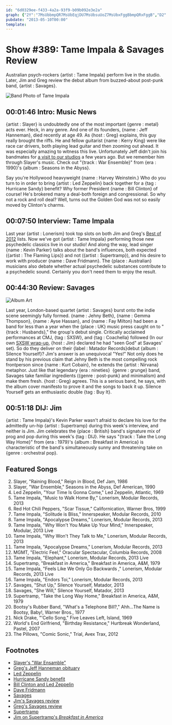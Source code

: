 ```yaml
---
id: "6d0329ee-f433-4a2a-93f9-b09b092e3e2a"
graph: {"2Y":"7MsUbbmpQR7MsUbEqjDU7MsUbsuUoZ7MsUbxFggBbmpQRxFggB","D2":"82IKkmcoQ7XJcCBmcoQ7IR4BMXJcCBP6sZ2XJcCBIR4BMmcoQ7","226":"BBaVHnS2m4QCsnAnS2m41p46QnS2m4ChAFtnS2m4BF16EnS2m4WWClmnS2m4BCkeZnS2m4BBaVHQCsnAFjmkRGqFBi97qipX6cfdBBaVHvTS1A97qipBBaVHBgMWDue6j5KTrjyue6j5g8cEOue6j5BgMWDg8cEOKTrjyg8cEOBgMWDKTrjy97qipBHm1G","2DI":"X9RBydly4k10BIBX9RByQjXGbdly4k"}
pubdate: "2013-05-10T00:00"
template: 
---
```






# Show #389: Tame Impala & Savages Review

Australian psych-rockers {artist : Tame Impala} perform live in the studio. Later, Jim and Greg review the debut album from buzzed-about post-punk band, {artist : Savages}.

![Band Photo of Tame Impala](https://static.soundopinions.org/images/2013/tameimpala.jpg)



## 00:01:46 Intro: Music News

{artist : Slayer} is undoubtedly one of the most important {genre : metal} acts ever. Heck, in any genre. And one of its founders, {name : Jeff Hanneman}, died recently at age 49. As {host : Greg} explains, this guy really brought the riffs. He and fellow guitarist {name : Kerry King} were like race car drivers, both playing lead guitar and then zooming out ahead. It was especially amazing to witness this live. Unfortunately Jeff didn't join his bandmates for [a visit to our studios](show/250) a few years ago. But we remember him through Slayer's music. Check out "{track : War Ensemble}" from {era : 1990}'s {album : Seasons in the Abyss}.

Say you're Hollywood heavyweight {name : Harvey Weinstein.} Who do you turn to in order to bring {artist : Led Zeppelin} back together for a {tag : Hurricane Sandy} benefit? Why former President {name : Bill Clinton} of course! He's brokered many a deal-both foreign and congressional. So why not a rock and roll deal? Well, turns out the Golden God was not so easily moved by Clinton's charms.



## 00:07:50 Interview: Tame Impala

Last year {artist : Lonerism} took top slots on both Jim and Greg's [Best of 2012](/show/367/) lists. Now we've got {artist : Tame Impala} performing those new psychedelic classics live in our studio! And along the way, lead singer {name : Kevin Parker} talks about the band's influences, both expected ({artist : The Flaming Lips}) and not ({artist : Supertramp}), and his desire to work with producer {name : Dave Fridmann}. The {place : Australian} musicians also debate whether actual psychedelic substances contribute to a psychedelic sound. Certainly you don't need them to enjoy the result.



## 00:44:30 Review: Savages

![Album Art](https://static.soundopinions.org/assets/389/2260.jpg "https://itunes.apple.com/us/album/silence-yourself/id614945667?uo=4")

Last year, London-based quartet {artist : Savages} burst onto the indie scene seemingly fully formed. {name : Jehny Beth}, {name : Gemma Thompson}, {name : Ayse Hassan}, and {name : Fay Milton} had been a band for less than a year when the {place : UK} music press caught on to "{track : Husbands}," the group's debut single. Critically acclaimed performances at CMJ, {tag : SXSW}, and {tag : Coachella} followed (In our own [SXSW wrap-up](show/382), {host : Jim} declared he had "seen God" at Savages' set). So do they deliver on their {label : Matador Records}debut {album : Silence Yourself}? Jim's answer is an unequivocal "Yes!" Not only does he stand by his previous claim that Jehny Beth is the most compelling rock frontperson since {name : Kurt Cobain}, he extends the {artist : Nirvana} metaphor. Just like that legendary {era : nineties}  {genre : grunge} band, Savages take familiar ingredients ({genre : post-punk} and minimalism) and make them fresh. {host : Greg} agrees. This is a serious band, he says, with the album cover manifesto to prove it and the songs to back it up. Silence Yourself gets an enthusiastic double {tag : Buy It}.



## 00:51:18 DIJ: Jim

{artist : Tame Impala}'s Kevin Parker wasn't afraid to declare his love for the admittedly un-hip {artist : Supertramp} during this week's interview, and neither is Jim. Jim celebrates the {place : British} band's signature mix of prog and pop during this week's {tag : DIJ}. He says "{track : Take the Long Way Home}" from {era : 1979}'s {album : Breakfast in America} is characteristic of the band's simultaneously sunny and threatening take on {genre : orchestral pop}.



## Featured Songs

2. Slayer, "Raining Blood," Reign in Blood, Def Jam, 1986
3. Slayer, "War Ensemble," Seasons in the Abyss, Def American, 1990
4. Led Zeppelin, "Your Time Is Gonna Come," Led Zeppelin, Atlantic, 1969
5. Tame Impala, "Music to Walk Home By," Lonerism, Modular Records, 2013
6. Red Hot Chili Peppers, "Scar Tissue," Californication, Warner Bros, 1999
7. Tame Impala, "Solitude is Bliss," Innerspeaker, Modular Records, 2010
8. Tame Impala, "Apocalypse Dreams," Lonerism, Modular Records, 2013
9. Tame Impala, "Why Won't You Make Up Your Mind," Innerspeaker, Modular, 2013 Live
10. Tame Impala, "Why Won't They Talk to Me," Lonerism, Modular Records, 2013
11. Tame Impala, "Apocalypse Dreams," Lonerism, Modular Records, 2013
12. MGMT, "Electric Feel," Oracular Spectacular, Columbia Records, 2008
13. Tame Impala, "Elephant," Lonerism, Modular Records, 2013 Live
14. Supertramp, "Breakfast in America," Breakfast in America, A&M, 1979
15. Tame Impala, "Feels Like We Only Go Backwards ," Lonerism, Modular Records, 2013 Live
16. Tame Impala, "Endors Toi," Lonerism, Modular Records, 2013
17. Savages, "Shut Up," Silence Yourself, Matador, 2013
18. Savages, "She Will," Silence Yourself, Matador, 2013
19. Supertramp, "Take the Long Way Home," Breakfast in America, A&M, 1979
20. Bootsy's Rubber Band, "What's a Telephone Bill?," Ahh...The Name is Bootsy, Baby!, Warner Bros., 1977
21. Nick Drake, "'Cello Song," Five Leaves Left, Island, 1969
22. World's End Girlfriend, "Birthday Resistance," Hurtbreak Wonderland, Pastel, 2007
23. The Pillows, "Comic Sonic," Trial, Avex Trax, 2012



## Footnotes

- [Slayer's "War Ensamble"](https://www.youtube.com/watch?v=EpMuCrbxE8A)
- [Greg's Jeff Hanneman obituary](http://articles.chicagotribune.com/2013-05-02/entertainment/chi-slayer-guitarist-jeff-hanneman-dead-20130502_1_jeff-hanneman-drummer-dave-lombardo-tom-araya)
- [Led Zeppelin](http://www.ledzeppelin.com/)
- [Hurricane Sandy benefit](http://online.wsj.com/news/articles/SB10001424127887324478304578171563564610842)
- [Bill Clinton and Led Zeppelin](http://www.nydailynews.com/entertainment/music-arts/bill-clinton-broker-led-zeppelin-reunion-article-1.1336227)
- [Dave Fridmann](http://www.davefridmann.com/dave/Main.html)
- [Savages](http://savagesband.com/)
- [Jim's Savages review](http://www.wbez.org/blogs/jim-derogatis/2013-05/savages-drop-startlingly-powerful-debut-107065)
- [Greg's Savages review](http://www.chicagotribune.com/entertainment/music/turnitup/chi-savages-album-review-20130506,0,3856296.column)
- [Supertramp](http://supertramp.com/)
- [Jim on Supertramp's *Breakfast in America*](http://www.jimdero.com/News2002/GreatJune30Supertramp.htm)